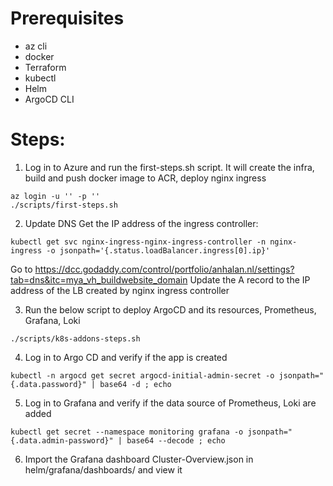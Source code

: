 # Prerequisites

- az cli
- docker
- Terraform
- kubectl
- Helm
- ArgoCD CLI

# Steps:

1. Log in to Azure and run the first-steps.sh script.
It will create the infra, build and push docker image to ACR, deploy nginx ingress
``` shell
az login -u '' -p ''
./scripts/first-steps.sh
```

2. Update DNS
Get the IP address of the ingress controller:
``` shell
kubectl get svc nginx-ingress-nginx-ingress-controller -n nginx-ingress -o jsonpath='{.status.loadBalancer.ingress[0].ip}'
```
Go to https://dcc.godaddy.com/control/portfolio/anhalan.nl/settings?tab=dns&itc=mya_vh_buildwebsite_domain
Update the A record to the IP address of the LB created by nginx ingress controller

3. Run the below script to deploy ArgoCD and its resources, Prometheus, Grafana, Loki
``` shell
./scripts/k8s-addons-steps.sh
```

4. Log in to Argo CD and verify if the app is created
``` shell
kubectl -n argocd get secret argocd-initial-admin-secret -o jsonpath="{.data.password}" | base64 -d ; echo
```

5. Log in to Grafana and verify if the data source of Prometheus, Loki are added
``` shell
kubectl get secret --namespace monitoring grafana -o jsonpath="{.data.admin-password}" | base64 --decode ; echo
```

6. Import the Grafana dashboard Cluster-Overview.json in helm/grafana/dashboards/ and view it
